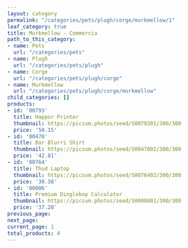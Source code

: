 ```yaml
---
layout: category
permalink: "/categories/pets/plugh/corge/murkmellow/1"
leaf_category: true
title: Murkmellow - Commercia
path_to_this_category:
- name: Pets
  url: "/categories/pets"
- name: Plugh
  url: "/categories/pets/plugh"
- name: Corge
  url: "/categories/pets/plugh/corge"
- name: Murkmellow
  url: "/categories/pets/plugh/corge/murkmellow"
child_categories: []
products:
- id: '00793'
  title: Happor Printer
  thumbnail: https://picsum.photos/seed/S0079301/300/300
  price: '50.15'
- id: '00470'
  title: Bar Blurri Shirt
  thumbnail: https://picsum.photos/seed/S0047002/300/300
  price: '42.81'
- id: '00764'
  title: Thud Laptop
  thumbnail: https://picsum.photos/seed/S0076402/300/300
  price: '30.38'
- id: '00006'
  title: Premium Dinglebop Calculator
  thumbnail: https://picsum.photos/seed/S0000601/300/300
  price: '37.28'
previous_page: 
next_page: 
current_page: 1
total_products: 4
---
```

